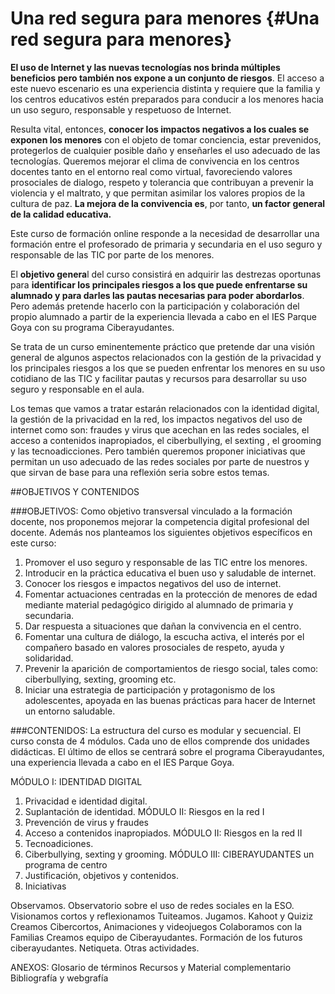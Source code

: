 # Una red segura para menores {#Una red segura para menores}

**El uso de Internet y las nuevas tecnologías nos brinda múltiples beneficios pero también nos expone a un conjunto de riesgos**. El acceso a este nuevo escenario es una experiencia distinta y requiere que la familia y los centros educativos estén preparados para conducir a los menores hacia un uso seguro, responsable y respetuoso de Internet.

Resulta vital, entonces, **conocer los impactos negativos a los cuales se exponen los menores** con el objeto de tomar conciencia, estar prevenidos, protegerlos de cualquier posible daño y enseñarles el uso adecuado de las tecnologías.
Queremos mejorar el clima de convivencia en los centros docentes tanto en el entorno real como virtual, favoreciendo valores prosociales de dialogo, respeto y tolerancia que contribuyan a prevenir la violencia y el maltrato, y que permitan asimilar los valores propios de la cultura de paz.
**La mejora de la convivencia es**, por tanto, **un factor general de la calidad educativa.**

Este curso de formación online responde a la necesidad de desarrollar una formación entre el profesorado de primaria y secundaria en el uso seguro y responsable de las TIC por parte de los menores. 

El **objetivo genera**l del curso consistirá en adquirir las destrezas oportunas  para **identificar los principales riesgos a los que puede enfrentarse su alumnado y para darles las pautas necesarias para poder abordarlos**. Pero además pretende hacerlo con la participación y colaboración del propio alumnado a partir de la experiencia llevada a cabo en el IES Parque Goya con su programa Ciberayudantes.

Se trata de un curso eminentemente práctico que pretende dar una visión general de algunos aspectos relacionados con la gestión de la privacidad y los principales riesgos a los que se pueden enfrentar los menores en su uso cotidiano de las TIC y facilitar pautas y recursos para desarrollar su uso seguro y responsable en el aula.

Los temas que vamos a tratar estarán relacionados con la identidad digital, la gestión de la privacidad en la red, los impactos negativos del uso de internet como son: fraudes y virus que acechan en las redes sociales, el acceso a contenidos inapropiados, el ciberbullying, el sexting , el grooming y las tecnoadicciones. Pero también queremos proponer iniciativas que permitan un uso adecuado de las redes sociales por parte de nuestros y que sirvan de base para una reflexión seria sobre estos temas. 

##OBJETIVOS Y CONTENIDOS

###OBJETIVOS:
Como objetivo transversal vinculado a la formación docente, nos proponemos mejorar la competencia digital profesional del docente.
Además nos planteamos los siguientes objetivos específicos en este curso:
1. Promover el uso seguro y responsable de las TIC entre los menores.
2. Introducir en la práctica educativa el buen uso y saludable de internet.
3. Conocer los riesgos e impactos negativos del uso de internet.
4. Fomentar actuaciones centradas en la protección de menores de edad mediante material pedagógico dirigido al alumnado de primaria y secundaria.
5. Dar respuesta a  situaciones que dañan la convivencia en el centro.
6. Fomentar una cultura de diálogo, la escucha activa, el interés por el compañero  basado en valores prosociales de respeto, ayuda y solidaridad. 
7. Prevenir la aparición de comportamientos de riesgo social, tales como:  ciberbullying, sexting, grooming etc.
8. Iniciar una estrategia de participación y protagonismo de los adolescentes, apoyada en las buenas prácticas para hacer de Internet un entorno saludable.  

###CONTENIDOS:
La estructura del curso es modular y secuencial. El curso consta de 4 módulos. Cada uno de ellos comprende dos unidades didácticas. El último de ellos se centrará sobre el programa Ciberayudantes, una experiencia llevada a cabo en el IES Parque Goya.

MÓDULO I: IDENTIDAD DIGITAL
1. Privacidad e identidad digital.
2. Suplantación de identidad.
MÓDULO II: Riesgos en la red I
3. Prevención de virus y fraudes
4. Acceso a contenidos inapropiados.
MÓDULO II: Riesgos en la red II
5. Tecnoadiciones.
6. Ciberbullying, sexting y grooming.
MÓDULO III: CIBERAYUDANTES un programa de centro
7. Justificación, objetivos y contenidos.
8. Iniciativas

Observamos. Observatorio sobre el uso de redes sociales en la ESO.
Visionamos cortos y reflexionamos
Tuiteamos.
Jugamos. Kahoot y Quiziz
Creamos Cibercortos, Animaciones y videojuegos
Colaboramos con la Familias
Creamos equipo de Ciberayudantes. Formación de los futuros ciberayudantes.
Netiqueta.
Otras actividades.

ANEXOS:
Glosario de términos
Recursos y Material complementario
Bibliografía y webgrafía